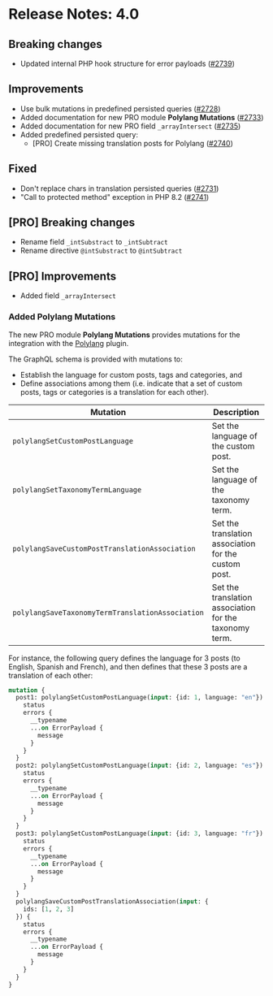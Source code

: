 # Release Notes: 4.0

## Breaking changes

- Updated internal PHP hook structure for error payloads ([#2739](https://github.com/GatoGraphQL/GatoGraphQL/pull/2739))

## Improvements

- Use bulk mutations in predefined persisted queries ([#2728](https://github.com/GatoGraphQL/GatoGraphQL/pull/2728))
- Added documentation for new PRO module **Polylang Mutations** ([#2733](https://github.com/GatoGraphQL/GatoGraphQL/pull/2733))
- Added documentation for new PRO field `_arrayIntersect` ([#2735](https://github.com/GatoGraphQL/GatoGraphQL/pull/2735))
- Added predefined persisted query:
  - [PRO] Create missing translation posts for Polylang ([#2740](https://github.com/GatoGraphQL/GatoGraphQL/pull/2740))

## Fixed

- Don't replace chars in translation persisted queries ([#2731](https://github.com/GatoGraphQL/GatoGraphQL/pull/2731))
- "Call to protected method" exception in PHP 8.2 ([#2741](https://github.com/GatoGraphQL/GatoGraphQL/pull/2741))

## [PRO] Breaking changes

- Rename field `_intSubstract` to `_intSubtract`
- Rename directive `@intSubstract` to `@intSubtract`

## [PRO] Improvements

- Added field `_arrayIntersect`

### Added Polylang Mutations

The new PRO module **Polylang Mutations** provides mutations for the integration with the [Polylang](https://wordpress.org/plugins/polylang/) plugin.

The GraphQL schema is provided with mutations to:

- Establish the language for custom posts, tags and categories, and
- Define associations among them (i.e. indicate that a set of custom posts, tags or categories is a translation for each other).

| Mutation | Description |
| --- | --- |
| `polylangSetCustomPostLanguage` | Set the language of the custom post. |
| `polylangSetTaxonomyTermLanguage` | Set the language of the taxonomy term. |
| `polylangSaveCustomPostTranslationAssociation` | Set the translation association for the custom post. |
| `polylangSaveTaxonomyTermTranslationAssociation` | Set the translation association for the taxonomy term. |

For instance, the following query defines the language for 3 posts (to English, Spanish and French), and then defines that these 3 posts are a translation of each other:

```graphql
mutation {
  post1: polylangSetCustomPostLanguage(input: {id: 1, language: "en"}) {
    status
    errors {
      __typename
      ...on ErrorPayload {
        message
      }
    }
  }
  post2: polylangSetCustomPostLanguage(input: {id: 2, language: "es"}) {
    status
    errors {
      __typename
      ...on ErrorPayload {
        message
      }
    }
  }
  post3: polylangSetCustomPostLanguage(input: {id: 3, language: "fr"}) {
    status
    errors {
      __typename
      ...on ErrorPayload {
        message
      }
    }
  }
  polylangSaveCustomPostTranslationAssociation(input: {
    ids: [1, 2, 3]
  }) {
    status
    errors {
      __typename
      ...on ErrorPayload {
        message
      }
    }
  }
}
```
